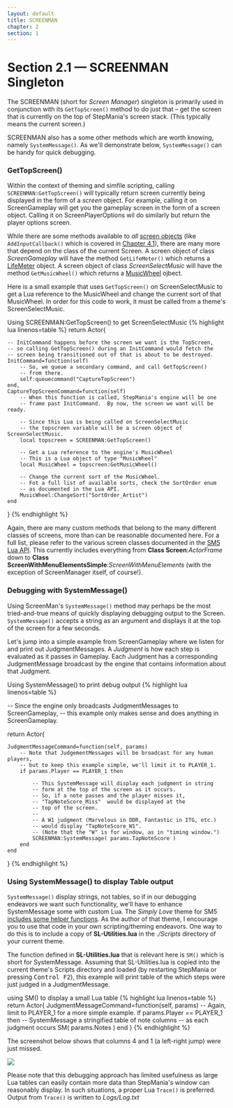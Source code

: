```yaml
---
layout: default
title: SCREENMAN
chapter: 2
section: 1
---
```


# Section 2.1 &mdash; SCREENMAN Singleton

The SCREENMAN (short for *Screen Manager*) singleton is primarily used in conjunction with its `GetTopScreen()` method to do just that – get the screen that is currently on the top of StepMania's screen stack.  (This typically means the current screen.)

SCREENMAN also has a some other methods which are worth knowing, namely `SystemMessage()`.   As we'll demonstrate below, `SystemMessage()`  can be handy for quick debugging.

### GetTopScreen()

Within the context of theming and simfile scripting, calling `SCREENMAN:GetTopScreen()` will typically return screen currently being displayed in the form of a *screen* object.
 For example, calling it on ScreenGameplay will get you the gameplay screen in the form of a screen object.  Calling it on ScreenPlayerOptions wil do similarly but return the player options screen.

While there are some methods available to *all* <a href="{{site.baseurl}}/API/Lua.xml#Screen">screen objects</a> (like `AddInputCallback()` which is covered in <a href="{{site.baseurl}}/Examples/Arbitrary-Input.html">Chapter 4.1</a>), there are many more that depend on the class of the current Screen.  A screen object of class *ScreenGameplay* will have the method `GetLifeMeter()` which returns a <a href="{{ site.baseurl }}/API/Lua.xml#LifeMeter">LifeMeter</a> object.  A screen object of class *ScreenSelectMusic* will have the method `GetMusicWheel()` which returns a <a href="{{ site.baseurl }}/API/Lua.xml#MusicWheel">MusicWheel</a> ojbect.

Here is a small example that uses `GetTopScreen()` on ScreenSelectMusic to get a Lua reference to the MusicWheel and change the current sort of that MusicWheel.  In order for this code to work, it must be called from a theme's ScreenSelectMusic.

<span class="CodeExample-Title">Using SCREENMAN:GetTopScreen() to get ScreenSelectMusic</span>
{% highlight lua linenos=table %}
return Actor{
	
	-- InitCommand happens before the screen we want is the TopScreen,
	-- so calling GetTopScreen() during an InitCommand would fetch the
	-- screen being transitioned out of that is about to be destroyed.
	InitCommand=function(self)
		-- So, we queue a secondary command, and call GetTopScreen()
		-- from there.
		self:queuecommand("CaptureTopScreen")
	end,
	CaptureTopScreenCommand=function(self)
		-- When this function is called, StepMania's engine will be one
		-- frame past InitCommand.  By now, the screen we want will be ready.
		
		-- Since this Lua is being called on ScreenSelectMusic
		-- the topscreen variable will be a screen object of ScreenSelectMusic.
		local topscreen = SCREENMAN:GetTopScreen()
		
		-- Get a Lua reference to the engine's MusicWheel
		-- This is a Lua object of type "MusicWheel"
		local MusicWheel = topscreen:GetMusicWheel()
		
		-- Change the current sort of the MusicWheel.
		-- Fot a full list of available sorts, check the SortOrder enum
		-- as documented in the Lua API.
		MusicWheel:ChangeSort("SortOrder_Artist")
	end
}
{% endhighlight %}

Again, there are many custom methods that belong to the many different classes of screens, more than can be reasonable documented here.  For a full list, please refer to the various screen classes documented in the <a href="{{ site.baseurl }}/API/Lua.xml">SM5 Lua API</a>.  This currently includes everything from **Class Screen**:*ActorFrame* down to **Class ScreenWithMenuElementsSimple**:*ScreenWithMenuElements* (with the exception of ScreenManager itself, of course!).

### Debugging with SystemMessage()

Using ScreenMan's `SystemMessage()` method may perhaps be the most tried-and-true means of quickly displaying debugging output to the Screen.  `SystemMessage()` accepts a string as an argument and displays it at the top of the screen for a few seconds.

Let's jump into a simple example from ScreenGameplay where we listen for and print out JudgmentMessages.  A *Judgment* is how each step is evaluated as it passes in Gameplay.  Each Judgment has a corresponding JudgmentMessage broadcast by the engine that contains information about that Judgment.

<span class="CodeExample-Title">Using SystemMessage() to print debug output</span>
{% highlight lua linenos=table %}

-- Since the engine only broadcasts JudgmentMessages to ScreenGameplay,
-- this example only makes sense and does anything in ScreenGameplay.

return Actor{
	
	JudgmentMessageCommand=function(self, params)
		-- Note that JudgementMessages will be broadcast for any human players,
		-- but to keep this example simple, we'll limit it to PLAYER_1.
		if params.Player == PLAYER_1 then
			
			-- This SystemMessage will display each judgment in string
			-- form at the top of the screen as it occurs.
			-- So, if a note passes and the player misses it,
			-- "TapNoteScore_Miss"  would be displayed at the
			-- top of the screen. 
			--
			-- A W1 judgment (Marvelous in DDR, Fantastic in ITG, etc.)
			-- would display "TapNoteScore_W1".
			-- (Note that the "W" is for window, as in "timing window.") 
			SCREENMAN:SystemMessage( params.TapNoteScore )
		end
	end
}
{% endhighlight %}

### Using SystemMessage() to display Table output

`SystemMessage()` display strings, not tables, so if in our debugging endeavors we want such functionality, we'll have to enhance SystemMessage some with custom Lua.  The *Simply Love* theme for SM5 <a href="https://github.com/dguzek/Simply-Love-SM5/blob/master/Scripts/SL-Utilities.lua#L51-L72">includes some helper functions</a>.  As the author of that theme, I encourage you to use that code in your own scripting/theming endeavors.  One way to do this is to include a copy of **SL-Utilities.lua** in the *./Scripts* directory of your current theme.

The function defined in **SL-Utilities.lua** that is relevant here is `SM()`  which is short for SystemMessage.  Assuming that SL-Utilities.lua is copied into the current theme's Scripts directory and loaded (by restarting StepMania or pressing <kbd>Control F2</kbd>), this example will print table of the which steps were just judged in a JudgmentMessage.

<span class="CodeExample-Title">using SM() to display a small Lua table</span>
{% highlight lua linenos=table %}
return Actor{
	JudgmentMessageCommand=function(self, params)
	-- Again, limit to  PLAYER_1 for a more simple example.
	if params.Player == PLAYER_1 then
		-- SystemMessage a stringified table of note columns 
		-- as each judgment occurs
		SM( params.Notes )
	end
}
{% endhighlight %}

The screenshot below shows that columns 4 and 1 (a left-right jump) were just missed.

<img src="{{ site.baseurl }}/images/using-SM-to-debug-table.png">

 Please note that this debugging approach has limited usefulness as large Lua tables can easily contain more data than StepMania's window can reasonably display.  In such situations, a proper Lua `Trace()` is preferred.  Output from `Trace()` is written to *Logs/Log.txt*
 
